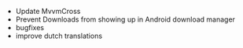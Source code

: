- Update MvvmCross
- Prevent Downloads from showing up in Android download manager
- bugfixes
- improve dutch translations